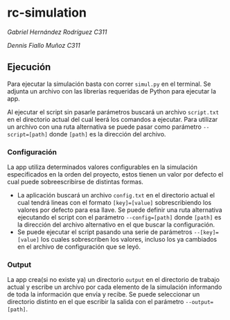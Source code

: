 # rc-simulation
*Gabriel Hernández Rodríguez C311*

*Dennis Fiallo Muñoz C311*

## Ejecución

Para ejecutar la simulación basta con correr `simul.py` en el terminal. Se adjunta un archivo con las librerías requeridas de Python para ejecutar la app.

Al ejecutar el script sin pasarle parámetros buscará un archivo `script.txt` en el directorio actual del cual leerá los comandos a ejecutar. Para utilizar un archivo con una ruta alternativa se puede pasar como parámetro `--script=[path]` donde `[path]` es la dirección del archivo.

### Configuración

La app utiliza determinados valores configurables en la simulación especificados en la orden del proyecto, estos tienen un valor por defecto el cual puede sobreescribirse de distintas formas.
+ La aplicación buscará un archivo `config.txt` en el directorio actual el cual tendrá lineas con el formato `[key]=[value]` sobrescribiendo los valores por defecto para esa llave. Se puede definir una ruta alternativa ejecutando el script con el parámetro `--config=[path]` donde `[path]` es la dirección del archivo alternativo en el que buscar la configuración.
+ Se puede ejecutar el script pasando una serie de parámetros `--[key]=[value]` los cuales sobrescriben los valores, incluso los ya cambiados en el archivo de configuración que se leyó.

### Output

La app crea(si no existe ya) un directorio `output` en el directorio de trabajo actual y escribe un archivo por cada elemento de la simulación informando de toda la información que envía y recibe. Se puede seleccionar un directorio distinto en el que escribir la salida con el parámetro `--output=[path]`.
